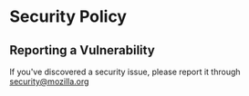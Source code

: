 # Security Policy

## Reporting a Vulnerability

If you've discovered a security issue, please report it through security@mozilla.org
